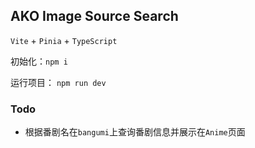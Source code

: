## AKO Image Source Search

`Vite` + `Pinia` + `TypeScript`

初始化：`npm i`

运行项目： `npm run dev`

### Todo

- 根据番剧名在`bangumi`上查询番剧信息并展示在`Anime`页面
